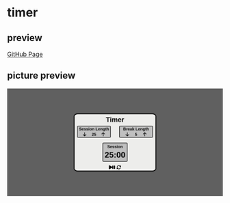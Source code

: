 # timer

## preview
[GitHub Page](https://evanahdout.github.io/timer/)

## picture preview
![Timer webpage](timer.png)
